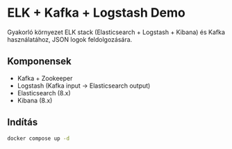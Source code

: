 # ELK + Kafka + Logstash Demo

Gyakorló környezet ELK stack (Elasticsearch + Logstash + Kibana) és Kafka használatához, JSON logok feldolgozására.

## Komponensek

- Kafka + Zookeeper
- Logstash (Kafka input → Elasticsearch output)
- Elasticsearch (8.x)
- Kibana (8.x)

## Indítás

```bash
docker compose up -d
